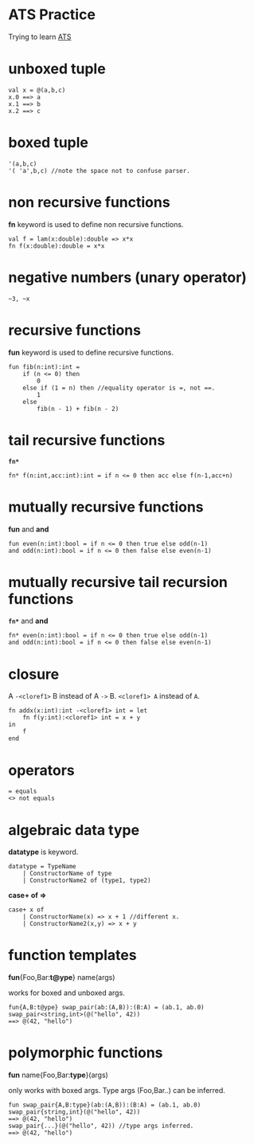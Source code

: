 # ATS Practice

Trying to learn [ATS](http://www.ats-lang.org/)


# unboxed tuple

    val x = @(a,b,c)
    x.0 ==> a
    x.1 ==> b
    x.2 ==> c

# boxed tuple

    '(a,b,c)
    '( 'a',b,c) //note the space not to confuse parser.

# non recursive functions

**fn** keyword is used to define non recursive functions.

    val f = lam(x:double):double => x*x
    fn f(x:double):double = x*x

# negative numbers (unary operator)

    ~3, ~x

# recursive functions

**fun** keyword is used to define recursive functions.

    fun fib(n:int):int = 
        if (n <= 0) then 
            0 
        else if (1 = n) then //equality operator is =, not ==.
            1
        else
            fib(n - 1) + fib(n - 2)

# tail recursive functions

**`fn*`**

    fn* f(n:int,acc:int):int = if n <= 0 then acc else f(n-1,acc+n)

# mutually recursive functions

**fun** and **and**

    fun even(n:int):bool = if n <= 0 then true else odd(n-1)
    and odd(n:int):bool = if n <= 0 then false else even(n-1)

# mutually recursive tail recursion functions

**`fn*`** and **and**

    fn* even(n:int):bool = if n <= 0 then true else odd(n-1)
    and odd(n:int):bool = if n <= 0 then false else even(n-1)

# closure

A `-<cloref1>` B instead of A `->` B. `<cloref1> A` instead of `A`.

    fn addx(x:int):int -<cloref1> int = let
        fn f(y:int):<cloref1> int = x + y
    in
        f
    end   

# operators

    = equals
    <> not equals

# algebraic data type

**datatype** is keyword.

    datatype = TypeName
        | ConstructorName of type
        | ConstructorName2 of (type1, type2)

**case+ of =>** 

    case+ x of
        | ConstructorName(x) => x + 1 //different x.
        | ConstructorName2(x,y) => x + y

# function templates

**fun**{Foo,Bar:**t@ype**} name(args)

works for boxed and unboxed args.

    fun{A,B:t@ype} swap_pair(ab:(A,B)):(B:A) = (ab.1, ab.0)
    swap_pair<string,int>(@("hello", 42))
    ==> @(42, "hello")

# polymorphic functions

**fun** name{Foo,Bar:**type**}(args)

only works with boxed args. Type args (Foo,Bar..) can be inferred. 

    fun swap_pair{A,B:type}(ab:(A,B)):(B:A) = (ab.1, ab.0)
    swap_pair{string,int}(@("hello", 42))
    ==> @(42, "hello")
    swap_pair{...}(@("hello", 42)) //type args inferred.
    ==> @(42, "hello")
